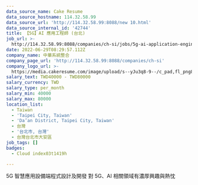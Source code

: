 ```yaml
---
data_source_name: Cake Resume
data_source_hostname: 114.32.58.99
data_source_url: 'http://114.32.58.99:8088/new 10.html'
data_source_internal_id: '42744'
title: 【5G】AI 應用工程師 (台北)
job_url: >-
  http://114.32.58.99:8088/companies/ch-si/jobs/5g-ai-application-engineer-taipei
date: 2022-06-29T08:29:57.112Z
company_name: 中華系統整合
company_page_url: 'http://114.32.58.99:8088/companies/ch-si'
company_logo_url: >-
  https://media.cakeresume.com/image/upload/s--yJu3q8-9--/c_pad,fl_png8,h_200,w_200/v1630567136/nawcwldcbf8io06fusft.png
salary_text: TWD40000 - TWD80000
salary_currency: TWD
salary_type: per_month
salary_min: 40000
salary_max: 80000
location_list:
  - Taiwan
  - 'Taipei City, Taiwan'
  - 'Da’an District, Taipei City, Taiwan'
  - 台灣
  - '台北市, 台灣'
  - 台灣台北市大安區
job_tags: []
badges:
  - Cloud index03t1419h

---
```


5G 智慧應用設備端程式設計及開發 對 5G、AI 相關領域有濃厚興趣與熱忱
